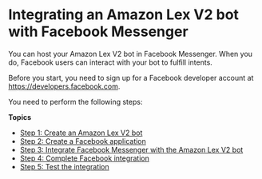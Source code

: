 # Integrating an Amazon Lex V2 bot with Facebook Messenger<a name="deploy-facebook-messenger"></a>

You can host your Amazon Lex V2 bot in Facebook Messenger\. When you do, Facebook users can interact with your bot to fulfill intents\. 

Before you start, you need to sign up for a Facebook developer account at [https://developers\.facebook\.com](https://developers.facebook.com)\.

You need to perform the following steps:

**Topics**
+ [Step 1: Create an Amazon Lex V2 bot](facebook-step-1.md)
+ [Step 2: Create a Facebook application](facebook-step-2.md)
+ [Step 3: Integrate Facebook Messenger with the Amazon Lex V2 bot](facebook-step-3.md)
+ [Step 4: Complete Facebook integration](facebook-step-4.md)
+ [Step 5: Test the integration](facebook-step-5.md)